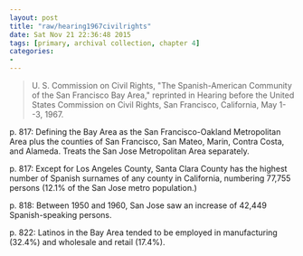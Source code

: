 ```yaml
---
layout: post
title: "raw/hearing1967civilrights"
date: Sat Nov 21 22:36:48 2015
tags: [primary, archival collection, chapter 4]
categories: 
- 
---
```


> U. S. Commission on Civil Rights, "The Spanish-American Community of
> the San Francisco Bay Area," reprinted in Hearing before the United
> States Commission on Civil Rights, San Francisco, California, May
> 1--3, 1967.

p. 817: Defining the Bay Area as the San Francisco-Oakland Metropolitan
Area plus the counties of San Francisco, San Mateo, Marin, Contra Costa,
and Alameda. Treats the San Jose Metropolitan Area separately.

p. 817: Except for Los Angeles County, Santa Clara County has the
highest number of Spanish surnames of any county in California,
numbering 77,755 persons (12.1% of the San Jose metro population.)

p. 818: Between 1950 and 1960, San Jose saw an increase of 42,449
Spanish-speaking persons.

p. 822: Latinos in the Bay Area tended to be employed in manufacturing
(32.4%) and wholesale and retail (17.4%).


